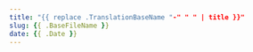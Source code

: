 ```yaml
---
title: "{{ replace .TranslationBaseName "-" " " | title }}"
slug: {{ .BaseFileName }}
date: {{ .Date }}
---
```

